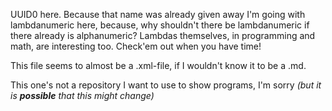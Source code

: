 UUID0 here.
Because that name was already given away I'm going with lambdanumeric here, because, why shouldn't there be lambdanumeric if there already is alphanumeric? Lambdas themselves, in programming and math, are interesting too. Check'em out when you have time!

This file seems to almost be a .xml-file, if I wouldn't know it to be a .md.

This one's not a repository I want to use to show programs, I'm sorry _(but it is **possible** that this might change)_
